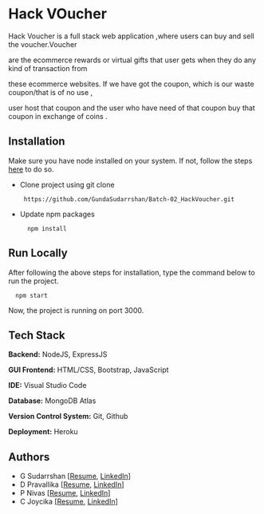 # Hack VOucher

Hack Voucher is a full stack web application ,where users can buy and sell the voucher.Voucher

are the ecommerce rewards or virtual gifts that user gets when they do any kind of transaction from

these ecommerce websites. If we have got the coupon, which is our waste coupon/that is of no use ,

user host that coupon and the user who have need of that coupon buy that coupon in exchange of coins .

## Installation

Make sure you have node installed on your system. If not, follow the steps [here](https://nodejs.org/en/download/) to do so.

- Clone project using git clone

  ```
   https://github.com/GundaSudarrshan/Batch-02_HackVoucher.git
  ```

- Update npm packages

  ```
    npm install
  ```

## Run Locally

After following the above steps for installation, type the command below to run the project.

```
  npm start
```

Now, the project is running on port 3000.

## Tech Stack

**Backend:** NodeJS, ExpressJS

**GUI Frontend:** HTML/CSS, Bootstrap, JavaScript

**IDE:** Visual Studio Code

**Database:** MongoDB Atlas

**Version Control System:** Git, Github

**Deployment:** Heroku

## Authors

- G Sudarrshan [[Resume](https://drive.google.com/file/d/1ybMg2w-lgz_Hsz0-ecMsao5wkTvgyvHH/view?usp=sharing), [LinkedIn](https://www.linkedin.com/in/gundasudarrshan/)]
- D Pravallika [[Resume](link), [LinkedIn](http://www.linkedin.com/in/pravalika-dulla-638ba3238)]
- P Nivas [[Resume](link), [LinkedIn](https://www.linkedin.com/in/nivas-reddy-45b382204)]
- C Joycika [[Resume](link), [LinkedIn](https://www.linkedin.com/in/joycy-ikya-chakram-565712238)]
